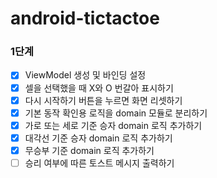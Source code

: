 # android-tictactoe

### 1단계
- [x] ViewModel 생성 및 바인딩 설정
- [x] 셀을 선택했을 때 X와 O 번갈아 표시하기
- [x] 다시 시작하기 버튼을 누르면 화면 리셋하기
- [x] 기본 동작 확인용 로직을 domain 모듈로 분리하기
- [x] 가로 또는 세로 기준 승자 domain 로직 추가하기
- [x] 대각선 기준 승자 domain 로직 추가하기
- [x] 무승부 기준 domain 로직 추가하기
- [ ] 승리 여부에 따른 토스트 메시지 출력하기